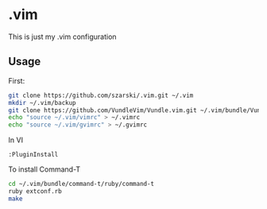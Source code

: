 .vim
====

This is just my .vim configuration

Usage
-----

First:
```bash
git clone https://github.com/szarski/.vim.git ~/.vim
mkdir ~/.vim/backup
git clone https://github.com/VundleVim/Vundle.vim.git ~/.vim/bundle/Vundle.vim
echo "source ~/.vim/vimrc" > ~/.vimrc
echo "source ~/.vim/gvimrc" > ~/.gvimrc
```

In VI
```vimscript
:PluginInstall
```

To install Command-T
```bash
cd ~/.vim/bundle/command-t/ruby/command-t
ruby extconf.rb
make
```
